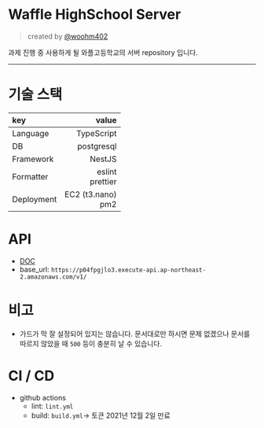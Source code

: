 # Waffle HighSchool Server

> created by [@woohm402](https://github.com/woohm402)

과제 진행 중 사용하게 될 와플고등학교의 서버 repository 입니다.

---

# 기술 스택

| key        |                  value |
| :--------- | ---------------------: |
| Language   |             TypeScript |
| DB         |             postgresql |
| Framework  |                 NestJS |
| Formatter  |   eslint <br> prettier |
| Deployment | EC2 (t3.nano) <br> pm2 |

# API

- [DOC](https://p04fpgjlo3.execute-api.ap-northeast-2.amazonaws.com/swagger)
- base_url: `https://p04fpgjlo3.execute-api.ap-northeast-2.amazonaws.com/v1/`

# 비고

- 가드가 막 잘 설정되어 있지는 않습니다. 문서대로만 하시면 문제 없겠으나 문서를 따르지 않았을 때 `500` 등이 충분히 날 수 있습니다.

# CI / CD

- github actions
  - lint: `lint.yml`
  - build: `build.yml`-> 토큰 2021년 12월 2일 만료
